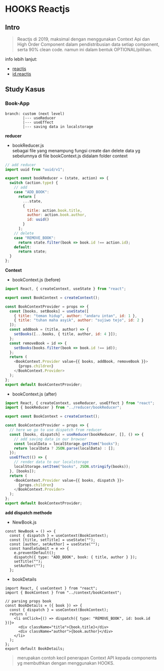 # HOOKS Reactjs

## Intro

> Reactjs di 2019, maksimal dengan menggunakan Context Api dan High Order Component dalam pendistribusian data setiap component, serta 90% clean code.
> namun ini dalam bentuk OPTIONAL/pilihan.

info lebih lanjut:<br/>

- [reactjs](https://reactjs.org/docs/hooks-intro.html)<br/>
- [id.reactjs](https://id.reactjs.org/docs/hooks-intro.html)

## Study Kasus

### Book-App

```
branch: custom (next level)
        |--- useReducer
        |--- useEffect
        |--- saving data in localstorage
```

**reducer**<br/>

- bookReducer.js <br/>
  sebagai file yang menampung fungsi create dan delete data yg sebelumnya di file bookContext.js didalam folder context

```js
// add reducer
import uuid from "uuid/v1";

export const bookReducer = (state, action) => {
  switch (action.type) {
    // add
    case "ADD_BOOK":
      return [
        ...state,
        {
          title: action.book.title,
          author: action.book.author,
          id: uuid()
        }
      ];
    // delete
    case "REMOVE_BOOK":
      return state.filter(book => book.id !== action.id);
    default:
      return state;
  }
};
```

**Context**<br/>

- bookContext.js (before)

```js {4}
import React, { createContext, useState } from "react";

export const BookContext = createContext();

const BookContextProvider = props => {
  const [books, setBooks] = useState([
    { title: "teman hidup", author: "andaru intan", id: 1 },
    { title: "tuhan maha asyik", author: "sujiwo tejo", id: 2 }
  ]);
  const addBook = (title, author) => {
    setBooks([...books, { title, author, id: 4 }]);
  };
  const removeBook = id => {
    setBooks(books.filter(book => book.id !== id));
  };
  return (
    <BookContext.Provider value={{ books, addBook, removeBook }}>
      {props.children}
    </BookContext.Provider>
  );
};
export default BookContextProvider;
```

- bookContext.js (after)

```js
import React, { createContext, useReducer, useEffect } from "react";
import { bookReducer } from "../reducer/bookReducer";

export const BookContext = createContext();

const BookContextProvider = props => {
  // here we go to use dispatch from reducer
  const [books, dispatch] = useReducer(bookReducer, [], () => {
    // add saving data in our browser
    const localData = localStorage.getItem("books");
    return localData ? JSON.parse(localData) : [];
  });
  useEffect(() => {
    // render data to our localstorage
    localStorage.setItem("books", JSON.stringify(books));
  }, [books]);
  return (
    <BookContext.Provider value={{ books, dispatch }}>
      {props.children}
    </BookContext.Provider>
  );
};
export default BookContextProvider;
```

**add dispatch methode**<br/>

- NewBook.js

```js{2,7}
const NewBook = () => {
  const { dispatch } = useContext(BookContext);
  const [title, setTitle] = useState("");
  const [author, setAuthor] = useState("");
  const handleSubmit = e => {
    e.preventDefault();
    dispatch({ type: "ADD_BOOK", book: { title, author } });
    setTitle("");
    setAuthor("");
  };
```

- bookDetails

```js{6,8}
import React, { useContext } from "react";
import { BookContext } from "../context/bookContext";

// parsing props book
const BookDetails = ({ book }) => {
  const { dispatch } = useContext(BookContext);
  return (
    <li onClick={() => dispatch({ type: "REMOVE_BOOK", id: book.id })}>
      <div className="title">{book.title}</div>
      <div className="author">{book.author}</div>
    </li>
  );
};
export default BookDetails;
```

> merupakan contoh kecil penerapan Context API kepada components yg membuthkan dengan menggunakan HOOKS.
